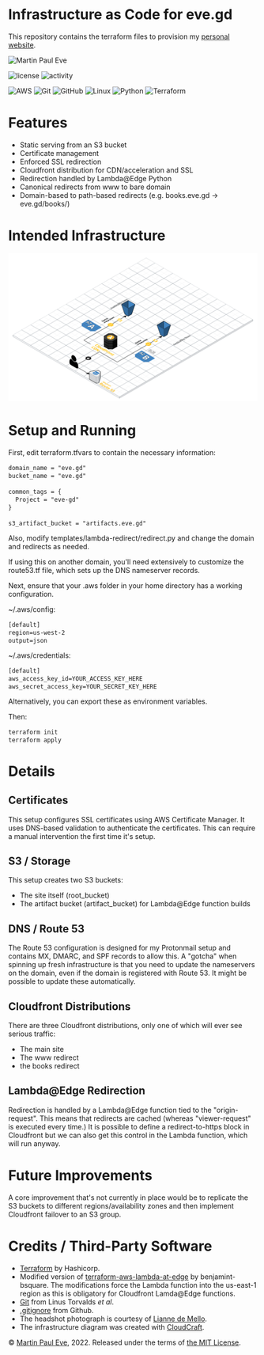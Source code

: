 # Infrastructure as Code for eve.gd
This repository contains the terraform files to provision my [personal website](https://eve.gd).

![Martin Paul Eve](https://eve.gd/images/header_new.jpg)

![license](https://img.shields.io/github/license/martinpauleve/meve-iac) ![activity](https://img.shields.io/github/last-commit/MartinPaulEve/meve-iac) 

![AWS](https://img.shields.io/badge/AWS-%23FF9900.svg?style=for-the-badge&logo=amazon-aws&logoColor=white) ![Git](https://img.shields.io/badge/git-%23F05033.svg?style=for-the-badge&logo=git&logoColor=white) ![GitHub](https://img.shields.io/badge/github-%23121011.svg?style=for-the-badge&logo=github&logoColor=white) ![Linux](https://img.shields.io/badge/Linux-FCC624?style=for-the-badge&logo=linux&logoColor=black) ![Python](https://img.shields.io/badge/python-3670A0?style=for-the-badge&logo=python&logoColor=ffdd54) ![Terraform](https://img.shields.io/badge/terraform-%235835CC.svg?style=for-the-badge&logo=terraform&logoColor=white) 


# Features
* Static serving from an S3 bucket
* Certificate management
* Enforced SSL redirection
* Cloudfront distribution for CDN/acceleration and SSL
* Redirection handled by Lambda@Edge Python
* Canonical redirects from www to bare domain
* Domain-based to path-based redirects (e.g. books.eve.gd -> eve.gd/books/)

# Intended Infrastructure
<img src="docs/resource_map.png?raw=true" alt="Infrastructure resource map"/>

# Setup and Running
First, edit terraform.tfvars to contain the necessary information:

    domain_name = "eve.gd"
    bucket_name = "eve.gd"
    
    common_tags = {
      Project = "eve-gd"
    }
    
    s3_artifact_bucket = "artifacts.eve.gd"

Also, modify templates/lambda-redirect/redirect.py and change the domain and redirects as needed.

If using this on another domain, you'll need extensively to customize the route53.tf file, which sets up the DNS nameserver records.

Next, ensure that your .aws folder in your home directory has a working configuration.

~/.aws/config:

    [default]
    region=us-west-2
    output=json

~/.aws/credentials:

    [default]
    aws_access_key_id=YOUR_ACCESS_KEY_HERE
    aws_secret_access_key=YOUR_SECRET_KEY_HERE

Alternatively, you can export these as environment variables.

Then:

    terraform init
    terraform apply

# Details

## Certificates
This setup configures SSL certificates using AWS Certificate Manager. It uses DNS-based validation to authenticate the certificates. This can require a manual intervention the first time it's setup.

## S3 / Storage
This setup creates two S3 buckets:

* The site itself (root_bucket)
* The artifact bucket (artifact_bucket) for Lambda@Edge function builds

## DNS / Route 53
The Route 53 configuration is designed for my Protonmail setup and contains MX, DMARC, and SPF records to allow this. A "gotcha" when spinning up fresh infrastructure is that you need to update the nameservers on the domain, even if the domain is registered with Route 53. It might be possible to update these automatically.

## Cloudfront Distributions
There are three Cloudfront distributions, only one of which will ever see serious traffic:

* The main site
* The www redirect
* the books redirect

## Lambda@Edge Redirection
Redirection is handled by a Lambda@Edge function tied to the "origin-request". This means that redirects are cached (whereas "viewer-request" is executed every time.) It is possible to define a redirect-to-https block in Cloudfront but we can also get this control in the Lambda function, which will run anyway.

# Future Improvements
A core improvement that's not currently in place would be to replicate the S3 buckets to different regions/availability zones and then implement Cloudfront failover to an S3 group. 

# Credits / Third-Party Software

* [Terraform](https://www.terraform.io/) by Hashicorp.
* Modified version of [terraform-aws-lambda-at-edge](https://github.com/transcend-io/terraform-aws-lambda-at-edge) by benjamint-bsquare. The modifications force the Lambda function into the us-east-1 region as this is obligatory for Cloudfront Lamda@Edge functions.
* [Git](https://git-scm.com/) from Linus Torvalds _et al_.
* [.gitignore](https://github.com/github/gitignore) from Github.
* The headshot photograph is courtesy of [Lianne de Mello](https://twitter.com/liannedemello).
* The infrastructure diagram was created with [CloudCraft](https://app.cloudcraft.co/).

&copy; [Martin Paul Eve](mailto:martin@eve.gd), 2022. Released under the terms of [the MIT License](LICENSE).